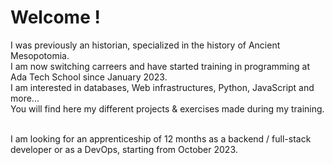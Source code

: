 <h1>Welcome !</h1>

I was previously an historian, specialized in the history of Ancient Mesopotomia.
<br>I am now switching carreers and have started training in programming at <a url="https://adatechschool.fr/">Ada Tech School</a> since January 2023.
<br>I am interested in databases, Web infrastructures, Python, JavaScript and more...
<br>You will find here my different projects & exercises made during my training.

<br>I am looking for an apprenticeship of 12 months as a backend / full-stack developer or as a DevOps, starting from October 2023.
